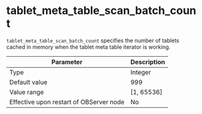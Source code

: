 # tablet_meta_table_scan_batch_count


`tablet_meta_table_scan_batch_count` specifies the number of tablets cached in memory when the tablet meta table iterator is working.


| **Parameter** | **Description** |
|------------------|--------------|
| Type | Integer |
| Default value | 999 |
| Value range | \[1, 65536\] |
| Effective upon restart of OBServer node | No |